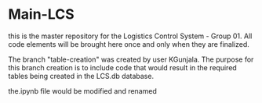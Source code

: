 # Main-LCS
this is the master repository for the Logistics Control System - Group 01. All code elements will be brought here once and only when they are finalized.

The branch "table-creation" was created by user KGunjala.
The purpose for this branch creation is to include code that would result in the required tables being created in the LCS.db database.

the.ipynb file would be modified and renamed
